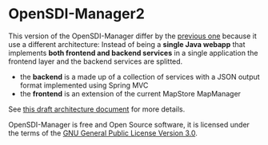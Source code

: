 OpenSDI-Manager2
================

This version of the OpenSDI-Manager differ by the [previous one](https://github.com/geosolutions-it/OpenSDI-Manager) because it use a different architecture: Instead of being a **single Java webapp** that implements **both frontend and backend services** in a single application the frontend layer and the backend services are splitted.

* the **backend** is a made up of a collection of services with a JSON output format implemented using Spring MVC
* the **frontend** is an extension of the current MapStore MapManager

See [this draft architecture document](https://docs.google.com/document/d/1tewEoDLVRZC7j-BHZjqR-ZevTQab8c0RwjJivC64Pd0/edit#) for more details.

OpenSDI-Manager is free and Open Source software, it is licensed under the terms of the [GNU General Public License Version 3.0](http://www.gnu.org/licenses/gpl-3.0.txt).

